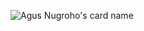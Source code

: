<!-- ### Hi there 👋 -->


<!-- **Blackscarft/Blackscarft** is a ✨ _special_ ✨ repository because its `README.md` (this file) appears on your GitHub profile. -->

<!-- Here are some ideas to get you started:

- 🔭 I’m currently working on ...
- 🌱 I’m currently learning ...
- 👯 I’m looking to collaborate on ...
- 🤔 I’m looking for help with ...
- 💬 Ask me about ...
- 📫 How to reach me: ...
- 😄 Pronouns: ...
- ⚡ Fun fact: ... -->

![Agus Nugroho's card name](https://cardivo.vercel.app/api?name=Agus%20Nugroho&description=Hi,%20i%27m%20a%20web%20developer%20and%20i%27m%2022%20y.o.%20Nice%20to%20meet%20you%20%F0%9F%91%8B&image=https://avatars.githubusercontent.com/u/41666556?v=4&backgroundColor=%23ecf0f1&instagram=agus_nugrh&github=Blackscarft&pattern=topography&colorPattern=%23dddddd)
